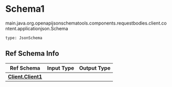 # Schema1
main.java.org.openapijsonschematools.components.requestbodies.client.content.applicationjson.Schema
```
type: JsonSchema
```

## Ref Schema Info
Ref Schema | Input Type | Output Type
---------- | ---------- | -----------
[**Client.Client1**](../../../../hematools/components/schemas/Client.md) |  | 
